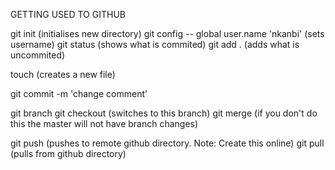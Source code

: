 GETTING USED TO GITHUB

git init (initialises new directory)
git config -- global user.name 'nkanbi' (sets username)
git status (shows what is commited)
git add . (adds what is uncommited)

touch <filename> (creates a new file)
    
git commit -m 'change comment'

git branch <branchname>
git checkout <branchname> (switches to this branch)
git merge <branchname> (if you don't do this the master will not have branch changes)

git push (pushes to remote github directory. Note: Create this online)
git pull (pulls from github directory)

